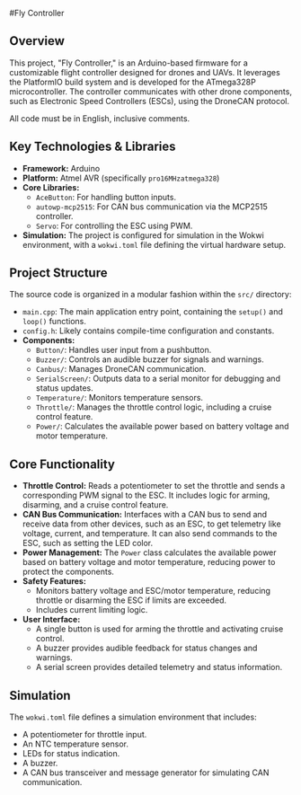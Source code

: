 
#Fly Controller

## Overview

This project, "Fly Controller," is an Arduino-based firmware for a customizable flight controller designed for drones and UAVs. It leverages the PlatformIO build system and is developed for the ATmega328P microcontroller. The controller communicates with other drone components, such as Electronic Speed Controllers (ESCs), using the DroneCAN protocol.

All code must be in English, inclusive comments.

## Key Technologies & Libraries

- **Framework:** Arduino
- **Platform:** Atmel AVR (specifically `pro16MHzatmega328`)
- **Core Libraries:**
  - `AceButton`: For handling button inputs.
  - `autowp-mcp2515`: For CAN bus communication via the MCP2515 controller.
  - `Servo`: For controlling the ESC using PWM.
- **Simulation:** The project is configured for simulation in the Wokwi environment, with a `wokwi.toml` file defining the virtual hardware setup.

## Project Structure

The source code is organized in a modular fashion within the `src/` directory:

- `main.cpp`: The main application entry point, containing the `setup()` and `loop()` functions.
- `config.h`: Likely contains compile-time configuration and constants.
- **Components:**
  - `Button/`: Handles user input from a pushbutton.
  - `Buzzer/`: Controls an audible buzzer for signals and warnings.
  - `Canbus/`: Manages DroneCAN communication.
  - `SerialScreen/`: Outputs data to a serial monitor for debugging and status updates.
  - `Temperature/`: Monitors temperature sensors.
  - `Throttle/`: Manages the throttle control logic, including a cruise control feature.
  - `Power/`: Calculates the available power based on battery voltage and motor temperature.

## Core Functionality

- **Throttle Control:** Reads a potentiometer to set the throttle and sends a corresponding PWM signal to the ESC. It includes logic for arming, disarming, and a cruise control feature.
- **CAN Bus Communication:** Interfaces with a CAN bus to send and receive data from other devices, such as an ESC, to get telemetry like voltage, current, and temperature. It can also send commands to the ESC, such as setting the LED color.
- **Power Management:** The `Power` class calculates the available power based on battery voltage and motor temperature, reducing power to protect the components.
- **Safety Features:**
  - Monitors battery voltage and ESC/motor temperature, reducing throttle or disarming the ESC if limits are exceeded.
  - Includes current limiting logic.
- **User Interface:**
  - A single button is used for arming the throttle and activating cruise control.
  - A buzzer provides audible feedback for status changes and warnings.
  - A serial screen provides detailed telemetry and status information.

## Simulation

The `wokwi.toml` file defines a simulation environment that includes:
- A potentiometer for throttle input.
- An NTC temperature sensor.
- LEDs for status indication.
- A buzzer.
- A CAN bus transceiver and message generator for simulating CAN communication.
